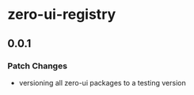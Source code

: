 # zero-ui-registry

## 0.0.1

### Patch Changes

- versioning all zero-ui packages to a testing version
